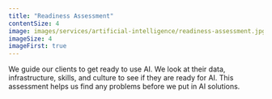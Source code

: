 ```yaml
---
title: "Readiness Assessment"
contentSize: 4
image: images/services/artificial-intelligence/readiness-assessment.jpg
imageSize: 4
imageFirst: true
---
```


We guide our clients to get ready to use AI. We look at their data, infrastructure, 
skills, and culture to see if they are ready for AI. This assessment helps us find any 
problems before we put in AI solutions.

